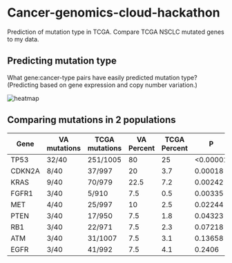 Cancer-genomics-cloud-hackathon
========

Prediction of mutation type in TCGA. Compare TCGA NSCLC mutated genes
to my data.

Predicting mutation type
--------

What gene:cancer-type pairs have easily predicted mutation type?
(Predicting based on gene expression and copy number variation.)

![heatmap](https://dl.dropboxusercontent.com/u/38640281/github_img/all_rsq.png)

Comparing mutations in 2 populations
--------

Gene | VA mutations | TCGA mutations | VA Percent | TCGA Percent | P       | Significant
-----|--------------|----------------|------------|--------------|---------|----------
TP53 | 32/40       | 251/1005        | 80         | 25           |<0.00001 | TRUE
CDKN2A | 8/40       | 37/997         | 20         | 3.7          | 0.00018 | TRUE
KRAS | 9/40       | 70/979           | 22.5       | 7.2          | 0.00242 | TRUE
FGFR1 | 3/40       | 5/910           | 7.5        | 0.5          | 0.00335 | TRUE
MET | 4/40       | 25/997            | 10         | 2.5          | 0.02244 | FALSE
PTEN | 3/40       | 17/950           | 7.5        | 1.8          | 0.04323 | FALSE
RB1 | 3/40       | 22/971            | 7.5        | 2.3          | 0.07218 | FALSE
ATM | 3/40       | 31/1007           | 7.5        | 3.1          | 0.13658 | FALSE
EGFR | 3/40       | 41/992           | 7.5        | 4.1          | 0.2406  | FALSE
